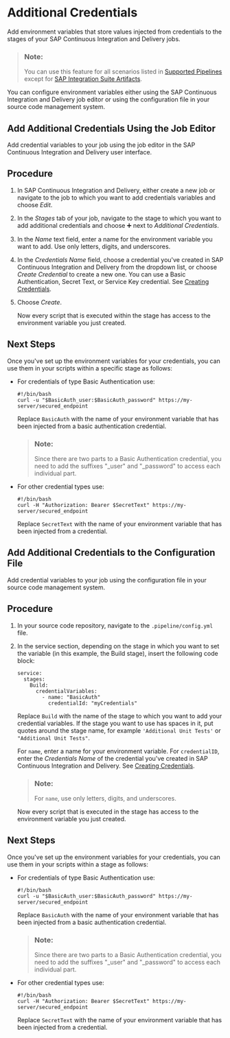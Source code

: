 <!-- loioaf2d1a253d0d4f35b17935ab42f32a0b -->

<link rel="stylesheet" type="text/css" href="css/sap-icons.css"/>

# Additional Credentials

Add environment variables that store values injected from credentials to the stages of your SAP Continuous Integration and Delivery jobs.

> ### Note:  
> You can use this feature for all scenarios listed in [Supported Pipelines](supported-pipelines-e293286.md) except for [SAP Integration Suite Artifacts](sap-integration-suite-artifacts-019ed68.md).

You can configure environment variables either using the SAP Continuous Integration and Delivery job editor or using the configuration file in your source code management system.

<a name="task_xlx_whk_jwb"/>

<!-- task\_xlx\_whk\_jwb -->

## Add Additional Credentials Using the Job Editor

Add credential variables to your job using the job editor in the SAP Continuous Integration and Delivery user interface.



<a name="task_xlx_whk_jwb__steps_a5l_xhk_jwb"/>

## Procedure

1.  In SAP Continuous Integration and Delivery, either create a new job or navigate to the job to which you want to add credentials variables and choose *Edit*.

2.  In the *Stages* tab of your job, navigate to the stage to which you want to add additional credentials and choose :heavy_plus_sign: next to *Additional Credentials*.

3.  In the *Name* text field, enter a name for the environment variable you want to add. Use only letters, digits, and underscores.

4.  In the *Credentials Name* field, choose a credential you've created in SAP Continuous Integration and Delivery from the dropdown list, or choose *Create Credential* to create a new one. You can use a Basic Authentication, Secret Text, or Service Key credential. See [Creating Credentials](creating-credentials-6658c81.md).

5.  Choose *Create*.

    Now every script that is executed within the stage has access to the environment variable you just created.




<a name="task_xlx_whk_jwb__postreq_gkg_llt_jwb"/>

## Next Steps

Once you've set up the environment variables for your credentials, you can use them in your scripts within a specific stage as follows:

-   For credentials of type Basic Authentication use:

    ```
    #!/bin/bash
    curl -u "$BasicAuth_user:$BasicAuth_password" https://my-server/secured_endpoint
    ```

    Replace `BasicAuth` with the name of your environment variable that has been injected from a basic authentication credential.

    > ### Note:  
    > Since there are two parts to a Basic Authentication credential, you need to add the suffixes "\_user" and "\_password" to access each individual part.

-   For other credential types use:

    ```
    #!/bin/bash
    curl -H "Authorization: Bearer $SecretText" https://my-server/secured_endpoint
    ```

    Replace `SecretText` with the name of your environment variable that has been injected from a credential.


<a name="task_j3h_t3w_dwb"/>

<!-- task\_j3h\_t3w\_dwb -->

## Add Additional Credentials to the Configuration File

Add credential variables to your job using the configuration file in your source code management system.



<a name="task_j3h_t3w_dwb__steps_tfl_psw_dwb"/>

## Procedure

1.  In your source code repository, navigate to the `.pipeline/config.yml` file.

2.  In the service section, depending on the stage in which you want to set the variable \(in this example, the Build stage\), insert the following code block:

    ```
    service:
      stages:
        Build:
          credentialVariables:
            - name: "BasicAuth"
              credentialId: "myCredentials"
    
    ```

    Replace `Build` with the name of the stage to which you want to add your credential variables. If the stage you want to use has spaces in it, put quotes around the stage name, for example `'Additional Unit Tests'` or `"Additional Unit Tests"`.

    For `name`, enter a name for your environment variable. For `credentialID`, enter the *Credentials Name* of the credential you've created in SAP Continuous Integration and Delivery. See [Creating Credentials](creating-credentials-6658c81.md).

    > ### Note:  
    > For `name`, use only letters, digits, and underscores.

    Now every script that is executed in the stage has access to the environment variable you just created.




<a name="task_j3h_t3w_dwb__postreq_vq5_cmt_jwb"/>

## Next Steps

Once you've set up the environment variables for your credentials, you can use them in your scripts within a stage as follows:

-   For credentials of type Basic Authentication use:

    ```
    #!/bin/bash
    curl -u "$BasicAuth_user:$BasicAuth_password" https://my-server/secured_endpoint
    ```

    Replace `BasicAuth` with the name of your environment variable that has been injected from a basic authentication credential.

    > ### Note:  
    > Since there are two parts to a Basic Authentication credential, you need to add the suffixes "\_user" and "\_password" to access each individual part.

-   For other credential types use:

    ```
    #!/bin/bash
    curl -H "Authorization: Bearer $SecretText" https://my-server/secured_endpoint
    ```

    Replace `SecretText` with the name of your environment variable that has been injected from a credential.


